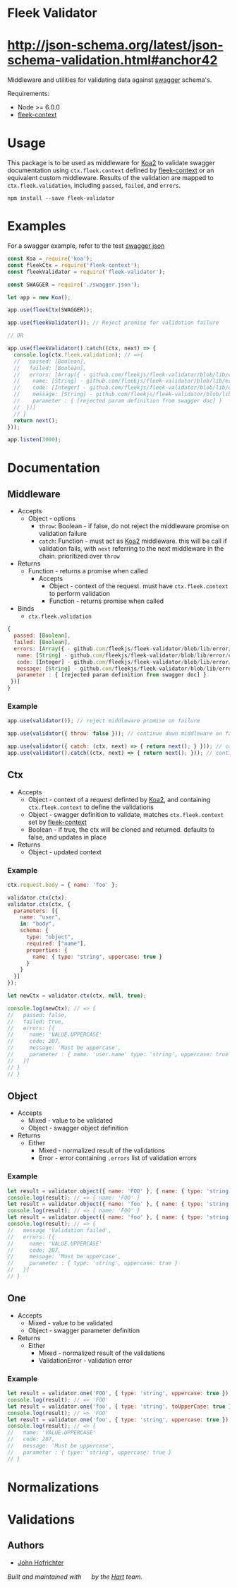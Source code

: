 # Fleek Validator

# http://json-schema.org/latest/json-schema-validation.html#anchor42

Middleware and utilities for validating data against [swagger](http://swagger.io/specification/) schema's.

Requirements:
- Node >= 6.0.0
- [fleek-context](https://github.com/fleekjs/fleek-context)

# Usage

This package is to be used as middleware for [Koa2](https://github.com/koajs/koa/tree/v2.x) to validate swagger documentation using `ctx.fleek.context` defined by [fleek-context](https://github.com/fleekjs/fleek-context) or an equivalent custom middleware. Results of the validation are mapped to `ctx.fleek.validation`, including `passed`, `failed`, and `errors`.

```
npm install --save fleek-validator
```

# Examples

For a swagger example, refer to the test [swagger json](https://github.com/fleekjs/fleek-validator/blob/master/tests/swagger.json)

```javascript
const Koa = require('koa');
const fleekCtx = require('fleek-context');
const fleekValidator = require('fleek-validator');

const SWAGGER = require('./swagger.json');

let app = new Koa();

app.use(fleekCtx(SWAGGER));

app.use(fleekValidator()); // Reject promise for validation failure

// OR

app.use(fleekValidator().catch((ctx, next) => {
  console.log(ctx.fleek.validation); // =>{
  //   passed: [Boolean],
  //   failed: [Boolean],
  //   errors: [Array({ - github.com/fleekjs/fleek-validator/blob/lib/error/index.js
  //    name: [String] - github.com/fleekjs/fleek-validator/blob/lib/error/codes.json
  //    code: [Integer] - github.com/fleekjs/fleek-validator/blob/lib/error/codes.json,
  //    message: [String] - github.com/fleekjs/fleek-validator/blob/lib/error/codes.json,
  //    parameter : { [rejected param definition from swagger doc] }
  //  })]
  // }
  return next();
}));

app.listen(3000);
```

# Documentation

## Middleware

- Accepts
  - Object - options
    - `throw`: Boolean - if false, do not reject the middleware promise on validation failure
    - `catch`: Function - must act as [Koa2](https://github.com/koajs/koa/tree/v2.x) middleware. this will be call if validation fails, with `next` referring to the next middleware in the chain. prioritized over `throw`
- Returns
  - Function - returns a promise when called
    - Accepts
      - Object - context of the request. must have `ctx.fleek.context` to perform validation
      - Function - returns promise when called
- Binds
  - `ctx.fleek.validation`

```javascript
{
  passed: [Boolean],
  failed: [Boolean],
  errors: [Array({ - github.com/fleekjs/fleek-validator/blob/lib/error/index.js
   name: [String] - github.com/fleekjs/fleek-validator/blob/lib/error/codes.json
   code: [Integer] - github.com/fleekjs/fleek-validator/blob/lib/error/codes.json,
   message: [String] - github.com/fleekjs/fleek-validator/blob/lib/error/codes.json,
   parameter : { [rejected param definition from swagger doc] }
 })]
}
```

### Example

```javascript
app.use(validator()); // reject middleware promise on failure

app.use(validator({ throw: false })); // continue down middleware on failure

app.use(validator({ catch: (ctx, next) => { return next(); } })); // continue down middleware on failure
app.use(validator().catch((ctx, next) => { return next(); })); // continue down middleware on failure
```

## Ctx

- Accepts
  - Object - context of a request definted by [Koa2](https://github.com/koajs/koa/tree/v2.x), and containing `ctx.fleek.context` to define the validations
  - Object - swagger definition to validate, matches `ctx.fleek.context` set by [fleek-context](https://github.com/fleekjs/fleek-context)
  - Boolean - if true, the ctx will be cloned and returned. defaults to false, and updates in place
- Returns
  - Object - updated context

### Example

```javascript
ctx.request.body = { name: 'foo' };

validator.ctx(ctx);
validator.ctx(ctx, {
  parameters: [{
    name: "user",
    in: "body",
    schema: {
      type: "object",
      required: ["name"],
      properties: {
        name: { type: "string", uppercase: true }
      }
    }
  }]
});

let newCtx = validator.ctx(ctx, null, true);

console.log(newCtx); // => {
//   passed: false,
//   failed: true,
//   errors: [{
//     name: 'VALUE.UPPERCASE'
//     code: 207,
//     message: 'Must be uppercase',
//     parameter : { name: 'user.name' type: 'string', uppercase: true }
//   }]
// }
// }
```

## Object

- Accepts
  - Mixed - value to be validated
  - Object - swagger object definition
- Returns
  - Either
    - Mixed - normalized result of the validations
    - Error - error containing `.errors` list of validation errors

### Example

```javascript
let result = validator.object({ name: 'FOO' }, { name: { type: 'string', uppercase: true } });
console.log(result); // => { name: 'FOO' }
let result = validator.object({ name: 'foo' }, { name: { type: 'string', toUpperCase: true } });
console.log(result); // => { name: 'FOO' }
let result = validator.object({ name: 'foo' }, { name: { type: 'string', uppercase: true } });
console.log(result); // => {
//   message 'Validation failed',
//   errors: [{
//     name: 'VALUE.UPPERCASE'
//     code: 207,
//     message: 'Must be uppercase',
//     parameter : { type: 'string', uppercase: true }
//   }]
// }
```

## One

- Accepts
  - Mixed - value to be validated
  - Object - swagger parameter definition
- Returns
  - Either
    - Mixed - normalized result of the validations
    - ValidationError - validation error

### Example

```javascript
let result = validator.one('FOO', { type: 'string', uppercase: true });
console.log(result); // => 'FOO'
let result = validator.one('foo', { type: 'string', toUpperCase: true });
console.log(result); // => 'FOO'
let result = validator.one('foo', { type: 'string', uppercase: true });
console.log(result); // => {
//   name: 'VALUE.UPPERCASE'
//   code: 207,
//   message: 'Must be uppercase',
//   parameter : { type: 'string', uppercase: true }
// }
```

# Normalizations

# Validations






## Authors

- [John Hofrichter](https://github.com/johnhof)

_Built and maintained with [<img width="15px" src="http://hart.com/wp-content/themes/hart/img/hart_logo.svg">](http://hart.com/) by the [Hart](http://hart.com/) team._
